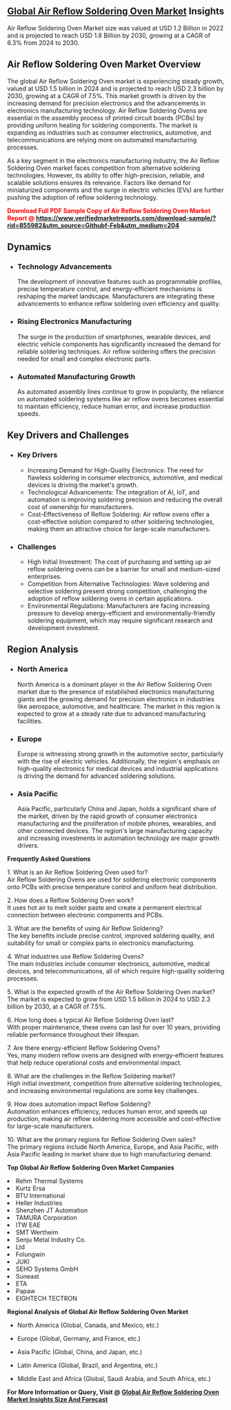 <h2><a href="https://www.verifiedmarketreports.com/download-sample/?rid=855982&amp;utm_source=Githubf&amp;utm_medium=204" target="_blank">Global Air Reflow Soldering Oven Market</a> Insights</h2><p>Air Reflow Soldering Oven Market size was valued at USD 1.2 Billion in 2022 and is projected to reach USD 1.8 Billion by 2030, growing at a CAGR of 6.3% from 2024 to 2030.</p><p> <h2>Air Reflow Soldering Oven Market Overview</h2> <p>The global Air Reflow Soldering Oven market is experiencing steady growth, valued at USD 1.5 billion in 2024 and is projected to reach USD 2.3 billion by 2030, growing at a CAGR of 7.5%. This market growth is driven by the increasing demand for precision electronics and the advancements in electronics manufacturing technology. Air Reflow Soldering Ovens are essential in the assembly process of printed circuit boards (PCBs) by providing uniform heating for soldering components. The market is expanding as industries such as consumer electronics, automotive, and telecommunications are relying more on automated manufacturing processes. </p> <p>As a key segment in the electronics manufacturing industry, the Air Reflow Soldering Oven market faces competition from alternative soldering technologies. However, its ability to offer high-precision, reliable, and scalable solutions ensures its relevance. Factors like demand for miniaturized components and the surge in electric vehicles (EVs) are further pushing the adoption of reflow soldering technology. </p> <p><strong><p><span class=""><span style="color: #ff0000;"><strong>Download Full PDF Sample Copy of Air Reflow Soldering Oven Market Report</strong> @ </span><a href="https://www.verifiedmarketreports.com/download-sample/?rid=855982&amp;utm_source=Githubf-Feb&amp;utm_medium=204" target="_blank">https://www.verifiedmarketreports.com/download-sample/?rid=855982&amp;utm_source=Githubf-Feb&amp;utm_medium=204</a></span></p></strong></p> <h2>Dynamics</h2> <ul> <li><h3>Technology Advancements</h3> The development of innovative features such as programmable profiles, precise temperature control, and energy-efficient mechanisms is reshaping the market landscape. Manufacturers are integrating these advancements to enhance reflow soldering oven efficiency and quality. </li> <li><h3>Rising Electronics Manufacturing</h3> The surge in the production of smartphones, wearable devices, and electric vehicle components has significantly increased the demand for reliable soldering techniques. Air reflow soldering offers the precision needed for small and complex electronic parts. </li> <li><h3>Automated Manufacturing Growth</h3> As automated assembly lines continue to grow in popularity, the reliance on automated soldering systems like air reflow ovens becomes essential to maintain efficiency, reduce human error, and increase production speeds. </li> </ul> <h2>Key Drivers and Challenges</h2> <ul> <li><h3>Key Drivers</h3> <ul> <li>Increasing Demand for High-Quality Electronics: The need for flawless soldering in consumer electronics, automotive, and medical devices is driving the market's growth.</li> <li>Technological Advancements: The integration of AI, IoT, and automation is improving soldering precision and reducing the overall cost of ownership for manufacturers.</li> <li>Cost-Effectiveness of Reflow Soldering: Air reflow ovens offer a cost-effective solution compared to other soldering technologies, making them an attractive choice for large-scale manufacturers.</li> </ul> </li> <li><h3>Challenges</h3> <ul> <li>High Initial Investment: The cost of purchasing and setting up air reflow soldering ovens can be a barrier for small and medium-sized enterprises.</li> <li>Competition from Alternative Technologies: Wave soldering and selective soldering present strong competition, challenging the adoption of reflow soldering ovens in certain applications.</li> <li>Environmental Regulations: Manufacturers are facing increasing pressure to develop energy-efficient and environmentally-friendly soldering equipment, which may require significant research and development investment.</li> </ul> </li> </ul> <h2>Region Analysis</h2> <ul> <li><h3>North America</h3> North America is a dominant player in the Air Reflow Soldering Oven market due to the presence of established electronics manufacturing giants and the growing demand for precision electronics in industries like aerospace, automotive, and healthcare. The market in this region is expected to grow at a steady rate due to advanced manufacturing facilities. </li> <li><h3>Europe</h3> Europe is witnessing strong growth in the automotive sector, particularly with the rise of electric vehicles. Additionally, the region's emphasis on high-quality electronics for medical devices and industrial applications is driving the demand for advanced soldering solutions. </li> <li><h3>Asia Pacific</h3> Asia Pacific, particularly China and Japan, holds a significant share of the market, driven by the rapid growth of consumer electronics manufacturing and the proliferation of mobile phones, wearables, and other connected devices. The region's large manufacturing capacity and increasing investments in automation technology are major growth drivers. </li> </ul> <p><strong>Frequently Asked Questions</strong></p> <p>1. What is an Air Reflow Soldering Oven used for? <br> Air Reflow Soldering Ovens are used for soldering electronic components onto PCBs with precise temperature control and uniform heat distribution.</p> <p>2. How does a Reflow Soldering Oven work? <br> It uses hot air to melt solder paste and create a permanent electrical connection between electronic components and PCBs.</p> <p>3. What are the benefits of using Air Reflow Soldering? <br> The key benefits include precise control, improved soldering quality, and suitability for small or complex parts in electronics manufacturing.</p> <p>4. What industries use Reflow Soldering Ovens? <br> The main industries include consumer electronics, automotive, medical devices, and telecommunications, all of which require high-quality soldering processes.</p> <p>5. What is the expected growth of the Air Reflow Soldering Oven market? <br> The market is expected to grow from USD 1.5 billion in 2024 to USD 2.3 billion by 2030, at a CAGR of 7.5%.</p> <p>6. How long does a typical Air Reflow Soldering Oven last? <br> With proper maintenance, these ovens can last for over 10 years, providing reliable performance throughout their lifespan.</p> <p>7. Are there energy-efficient Reflow Soldering Ovens? <br> Yes, many modern reflow ovens are designed with energy-efficient features that help reduce operational costs and environmental impact.</p> <p>8. What are the challenges in the Reflow Soldering market? <br> High initial investment, competition from alternative soldering technologies, and increasing environmental regulations are some key challenges.</p> <p>9. How does automation impact Reflow Soldering? <br> Automation enhances efficiency, reduces human error, and speeds up production, making air reflow soldering more accessible and cost-effective for large-scale manufacturers.</p> <p>10. What are the primary regions for Reflow Soldering Oven sales? <br> The primary regions include North America, Europe, and Asia Pacific, with Asia Pacific leading in market share due to high manufacturing demand.</p> </p><p><strong>Top Global Air Reflow Soldering Oven Market Companies</strong></p><div data-test-id=""><p><li>Rehm Thermal Systems</li><li> Kurtz Ersa</li><li> BTU International</li><li> Heller Industries</li><li> Shenzhen JT Automation</li><li> TAMURA Corporation</li><li> ITW EAE</li><li> SMT Wertheim</li><li> Senju Metal Industry Co.</li><li> Ltd</li><li> Folungwin</li><li> JUKI</li><li> SEHO Systems GmbH</li><li> Suneast</li><li> ETA</li><li> Papaw</li><li> EIGHTECH TECTRON</li></p><div><strong>Regional Analysis of&nbsp;Global Air Reflow Soldering Oven Market</strong></div><ul><li dir="ltr"><p dir="ltr">North America&nbsp;(Global, Canada, and Mexico, etc.)</p></li><li dir="ltr"><p dir="ltr">Europe (Global, Germany, and France, etc.)</p></li><li dir="ltr"><p dir="ltr">Asia Pacific&nbsp;(Global, China, and Japan, etc.)</p></li><li dir="ltr"><p dir="ltr">Latin America&nbsp;(Global, Brazil, and Argentina, etc.)</p></li><li dir="ltr">Middle East and Africa&nbsp;(Global, Saudi Arabia, and South Africa, etc.)</li></ul><p><strong>For More Information or Query, Visit @&nbsp;</strong><strong><a href="https://www.verifiedmarketreports.com/product/air-reflow-soldering-oven-market/?utm_source=Githubf&amp;utm_medium=204" target="_blank">Global Air Reflow Soldering Oven Market Insights Size And Forecast</a></strong></p></div>
